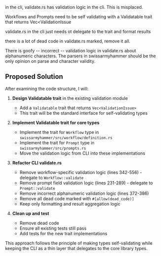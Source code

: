 in the cli, validate.rs has validation logic in the cli. This is misplaced.

Workflows and Prompts need to be self validating with a Validatable trait that returns Vec<ValidationIssue
>

validate.rs in the cli just needs ot delegate to the trait and format results

there is a lot of dead code in validate.rs marked, remove it all.

There is goofy -- incorrect -- validation logic in validate.rs about alphanumeric characters. The parsers in swissarmyhammer should be the only opinion on parse and character validity.

## Proposed Solution

After examining the code structure, I will:

1. **Design Validatable trait** in the existing validation module
   - Add a `Validatable` trait that returns `Vec<ValidationIssue>`
   - This trait will be the standard interface for self-validating types

2. **Implement Validatable trait for core types**
   - Implement the trait for `Workflow` type in `swissarmyhammer/src/workflow/definition.rs`
   - Implement the trait for `Prompt` type in `swissarmyhammer/src/prompts.rs`
   - Move the validation logic from CLI into these implementations

3. **Refactor CLI validate.rs**
   - Remove workflow-specific validation logic (lines 342-556) - delegate to `Workflow::validate`
   - Remove prompt field validation logic (lines 231-289) - delegate to `Prompt::validate`
   - Remove incorrect alphanumeric validation logic (lines 372-386)
   - Remove all dead code marked with `#[allow(dead_code)]`
   - Keep only formatting and result aggregation logic

4. **Clean up and test**
   - Remove dead code
   - Ensure all existing tests still pass
   - Add tests for the new trait implementations

This approach follows the principle of making types self-validating while keeping the CLI as a thin layer that delegates to the core library types.